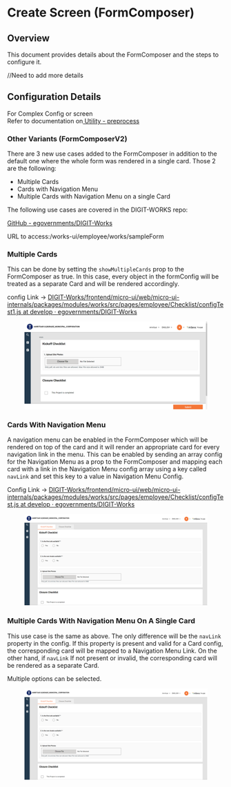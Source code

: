 # Create Screen (FormComposer)

## Overview

This document provides details about the FormComposer and the steps to configure it.

//Need to add more details

## Configuration Details

For Complex Config or screen \
Refer to documentation on[ Utility - preprocess](../customisation/utility-pre-process-mdms-config.md)

### Other Variants (FormComposerV2)

There are 3 new use cases added to the FormComposer in addition to the default one where the whole form was rendered in a single card. Those 2 are the following:

* Multiple Cards
* Cards with Navigation Menu
* Multiple Cards with Navigation Menu on a single Card

The following use cases are covered in the DIGIT-WORKS repo:

[GitHub - egovernments/DIGIT-Works](https://github.com/egovernments/DIGIT-Works)

URL to access:/works-ui/employee/works/sampleForm

### Multiple Cards <a href="#multiple-cards" id="multiple-cards"></a>

This can be done by setting the `showMultipleCards` prop to the FormComposer as true. In this case, every object in the formConfig will be treated as a separate Card and will be rendered accordingly.

config Link → [DIGIT-Works/frontend/micro-ui/web/micro-ui-internals/packages/modules/works/src/pages/employee/Checklist/configTest1.js at develop · egovernments/DIGIT-Works](https://github.com/egovernments/DIGIT-Works/blob/develop/frontend/micro-ui/web/micro-ui-internals/packages/modules/works/src/pages/employee/Checklist/configTest1.js)

<figure><img src="../../../../.gitbook/assets/image (3) (2).png" alt=""><figcaption></figcaption></figure>

### Cards With Navigation Menu <a href="#cards-with-navigation-menu" id="cards-with-navigation-menu"></a>

A navigation menu can be enabled in the FormComposer which will be rendered on top of the card and it will render an appropriate card for every navigation link in the menu. This can be enabled by sending an array config for the Navigation Menu as a prop to the FormComposer and mapping each card with a link in the Navigation Menu config array using a key called `navLink` and set this key to a value in Navigation Menu Config.

Config Link → [DIGIT-Works/frontend/micro-ui/web/micro-ui-internals/packages/modules/works/src/pages/employee/Checklist/configTest.js at develop · egovernments/DIGIT-Works](https://github.com/egovernments/DIGIT-Works/blob/develop/frontend/micro-ui/web/micro-ui-internals/packages/modules/works/src/pages/employee/Checklist/configTest.js)

<figure><img src="../../../../.gitbook/assets/image (13) (1).png" alt=""><figcaption></figcaption></figure>

### Multiple Cards With Navigation Menu On A Single Card <a href="#multiple-cards-with-navigation-menu-on-a-single-card" id="multiple-cards-with-navigation-menu-on-a-single-card"></a>

This use case is the same as above. The only difference will be the `navLink` property in the config. If this property is present and valid for a Card config, the corresponding card will be mapped to a Navigation Menu Link. On the other hand, if `navLink` If not present or invalid, the corresponding card will be rendered as a separate Card.

Multiple options can be selected.

<figure><img src="../../../../.gitbook/assets/image (2) (1).png" alt=""><figcaption></figcaption></figure>
